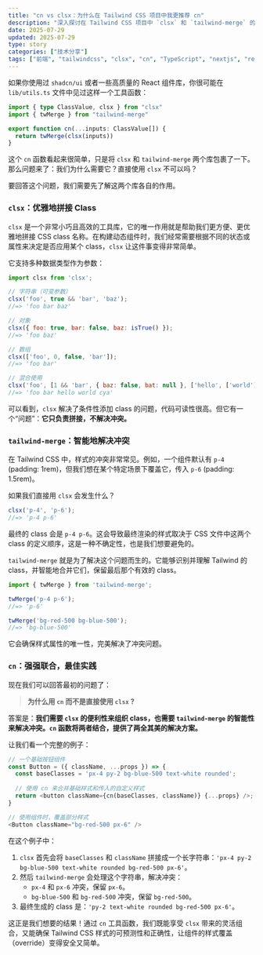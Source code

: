 ```yaml
---
title: "cn vs clsx：为什么在 Tailwind CSS 项目中我更推荐 cn"
description: "深入探讨在 Tailwind CSS 项目中 `clsx` 和 `tailwind-merge` 的作用，并解释为什么将它们组合成 `cn` 工具函数是构建可维护、无样式冲突组件的最佳实践。"
date: 2025-07-29
updated: 2025-07-29
type: story
categories: ["技术分享"]
tags: ["前端", "tailwindcss", "clsx", "cn", "TypeScript", "nextjs", "react"]
---
```


如果你使用过 `shadcn/ui` 或者一些高质量的 React 组件库，你很可能在 `lib/utils.ts` 文件中见过这样一个工具函数：

```ts
import { type ClassValue, clsx } from "clsx"
import { twMerge } from "tailwind-merge"

export function cn(...inputs: ClassValue[]) {
  return twMerge(clsx(inputs))
}
```

这个 `cn` 函数看起来很简单，只是将 `clsx` 和 `tailwind-merge` 两个库包裹了一下。那么问题来了：我们为什么需要它？直接使用 `clsx` 不可以吗？

要回答这个问题，我们需要先了解这两个库各自的作用。

### `clsx`：优雅地拼接 Class

`clsx` 是一个非常小巧且高效的工具库，它的唯一作用就是帮助我们更方便、更优雅地拼接 CSS class 名称。在构建动态组件时，我们经常需要根据不同的状态或属性来决定是否应用某个 class，`clsx` 让这件事变得非常简单。

它支持多种数据类型作为参数：

```js
import clsx from 'clsx';

// 字符串（可变参数）
clsx('foo', true && 'bar', 'baz');
//=> 'foo bar baz'

// 对象
clsx({ foo: true, bar: false, baz: isTrue() });
//=> 'foo baz'

// 数组
clsx(['foo', 0, false, 'bar']);
//=> 'foo bar'

// 混合使用
clsx('foo', [1 && 'bar', { baz: false, bat: null }, ['hello', ['world']]], 'cya');
//=> 'foo bar hello world cya'
```

可以看到，`clsx` 解决了条件性添加 class 的问题，代码可读性很高。但它有一个“问题”：**它只负责拼接，不解决冲突。**

### `tailwind-merge`：智能地解决冲突

在 Tailwind CSS 中，样式的冲突非常常见。例如，一个组件默认有 `p-4` (padding: 1rem)，但我们想在某个特定场景下覆盖它，传入 `p-6` (padding: 1.5rem)。

如果我们直接用 `clsx` 会发生什么？

```js
clsx('p-4', 'p-6');
//=> 'p-4 p-6'
```

最终的 class 会是 `p-4 p-6`。这会导致最终渲染的样式取决于 CSS 文件中这两个 class 的定义顺序，这是一种不确定性，也是我们想要避免的。

`tailwind-merge` 就是为了解决这个问题而生的。它能够识别并理解 Tailwind 的 class，并智能地合并它们，保留最后那个有效的 class。

```js
import { twMerge } from 'tailwind-merge';

twMerge('p-4 p-6');
//=> 'p-6'

twMerge('bg-red-500 bg-blue-500');
//=> 'bg-blue-500'
```

它会确保样式属性的唯一性，完美解决了冲突问题。

### `cn`：强强联合，最佳实践

现在我们可以回答最初的问题了：

> **为什么用 `cn` 而不是直接使用 `clsx` ?**

答案是：**我们需要 `clsx` 的便利性来组织 class，也需要 `tailwind-merge` 的智能性来解决冲突。`cn` 函数将两者结合，提供了两全其美的解决方案。**

让我们看一个完整的例子：

```js
// 一个基础按钮组件
const Button = ({ className, ...props }) => {
  const baseClasses = 'px-4 py-2 bg-blue-500 text-white rounded';
  
  // 使用 cn 来合并基础样式和传入的自定义样式
  return <button className={cn(baseClasses, className)} {...props} />;
}

// 使用组件时，覆盖部分样式
<Button className="bg-red-500 px-6" />
```

在这个例子中：
1.  `clsx` 首先会将 `baseClasses` 和 `className` 拼接成一个长字符串：`'px-4 py-2 bg-blue-500 text-white rounded bg-red-500 px-6'`。
2.  然后 `tailwind-merge` 会处理这个字符串，解决冲突：
    - `px-4` 和 `px-6` 冲突，保留 `px-6`。
    - `bg-blue-500` 和 `bg-red-500` 冲突，保留 `bg-red-500`。
3.  最终生成的 class 是：`'py-2 text-white rounded bg-red-500 px-6'`。

这正是我们想要的结果！通过 `cn` 工具函数，我们既能享受 `clsx` 带来的灵活组合，又能确保 Tailwind CSS 样式的可预测性和正确性，让组件的样式覆盖（override）变得安全又简单。
